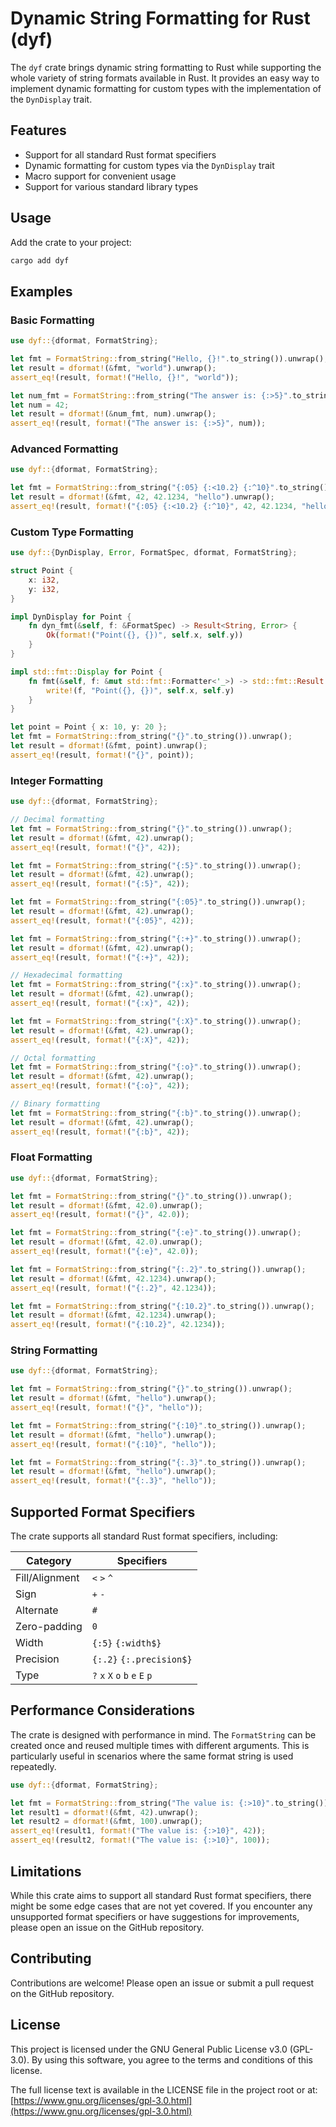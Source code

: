 <!-- cargo-rdme start -->

# Dynamic String Formatting for Rust (dyf)

The `dyf` crate brings dynamic string formatting to Rust while supporting the whole variety of string formats available in Rust.
It provides an easy way to implement dynamic formatting for custom types with the implementation of the `DynDisplay` trait.

## Features

- Support for all standard Rust format specifiers
- Dynamic formatting for custom types via the `DynDisplay` trait
- Macro support for convenient usage
- Support for various standard library types

## Usage

Add the crate to your project:

```sh
cargo add dyf
```

## Examples

### Basic Formatting

```rust
use dyf::{dformat, FormatString};

let fmt = FormatString::from_string("Hello, {}!".to_string()).unwrap();
let result = dformat!(&fmt, "world").unwrap();
assert_eq!(result, format!("Hello, {}!", "world"));

let num_fmt = FormatString::from_string("The answer is: {:>5}".to_string()).unwrap();
let num = 42;
let result = dformat!(&num_fmt, num).unwrap();
assert_eq!(result, format!("The answer is: {:>5}", num));
```

### Advanced Formatting

```rust
use dyf::{dformat, FormatString};

let fmt = FormatString::from_string("{:05} {:<10.2} {:^10}".to_string()).unwrap();
let result = dformat!(&fmt, 42, 42.1234, "hello").unwrap();
assert_eq!(result, format!("{:05} {:<10.2} {:^10}", 42, 42.1234, "hello"));
```

### Custom Type Formatting

```rust
use dyf::{DynDisplay, Error, FormatSpec, dformat, FormatString};

struct Point {
    x: i32,
    y: i32,
}

impl DynDisplay for Point {
    fn dyn_fmt(&self, f: &FormatSpec) -> Result<String, Error> {
        Ok(format!("Point({}, {})", self.x, self.y))
    }
}

impl std::fmt::Display for Point {
    fn fmt(&self, f: &mut std::fmt::Formatter<'_>) -> std::fmt::Result {
        write!(f, "Point({}, {})", self.x, self.y)
    }
}

let point = Point { x: 10, y: 20 };
let fmt = FormatString::from_string("{}".to_string()).unwrap();
let result = dformat!(&fmt, point).unwrap();
assert_eq!(result, format!("{}", point));
```

### Integer Formatting

```rust
use dyf::{dformat, FormatString};

// Decimal formatting
let fmt = FormatString::from_string("{}".to_string()).unwrap();
let result = dformat!(&fmt, 42).unwrap();
assert_eq!(result, format!("{}", 42));

let fmt = FormatString::from_string("{:5}".to_string()).unwrap();
let result = dformat!(&fmt, 42).unwrap();
assert_eq!(result, format!("{:5}", 42));

let fmt = FormatString::from_string("{:05}".to_string()).unwrap();
let result = dformat!(&fmt, 42).unwrap();
assert_eq!(result, format!("{:05}", 42));

let fmt = FormatString::from_string("{:+}".to_string()).unwrap();
let result = dformat!(&fmt, 42).unwrap();
assert_eq!(result, format!("{:+}", 42));

// Hexadecimal formatting
let fmt = FormatString::from_string("{:x}".to_string()).unwrap();
let result = dformat!(&fmt, 42).unwrap();
assert_eq!(result, format!("{:x}", 42));

let fmt = FormatString::from_string("{:X}".to_string()).unwrap();
let result = dformat!(&fmt, 42).unwrap();
assert_eq!(result, format!("{:X}", 42));

// Octal formatting
let fmt = FormatString::from_string("{:o}".to_string()).unwrap();
let result = dformat!(&fmt, 42).unwrap();
assert_eq!(result, format!("{:o}", 42));

// Binary formatting
let fmt = FormatString::from_string("{:b}".to_string()).unwrap();
let result = dformat!(&fmt, 42).unwrap();
assert_eq!(result, format!("{:b}", 42));
```

### Float Formatting

```rust
use dyf::{dformat, FormatString};

let fmt = FormatString::from_string("{}".to_string()).unwrap();
let result = dformat!(&fmt, 42.0).unwrap();
assert_eq!(result, format!("{}", 42.0));

let fmt = FormatString::from_string("{:e}".to_string()).unwrap();
let result = dformat!(&fmt, 42.0).unwrap();
assert_eq!(result, format!("{:e}", 42.0));

let fmt = FormatString::from_string("{:.2}".to_string()).unwrap();
let result = dformat!(&fmt, 42.1234).unwrap();
assert_eq!(result, format!("{:.2}", 42.1234));

let fmt = FormatString::from_string("{:10.2}".to_string()).unwrap();
let result = dformat!(&fmt, 42.1234).unwrap();
assert_eq!(result, format!("{:10.2}", 42.1234));
```

### String Formatting

```rust
use dyf::{dformat, FormatString};

let fmt = FormatString::from_string("{}".to_string()).unwrap();
let result = dformat!(&fmt, "hello").unwrap();
assert_eq!(result, format!("{}", "hello"));

let fmt = FormatString::from_string("{:10}".to_string()).unwrap();
let result = dformat!(&fmt, "hello").unwrap();
assert_eq!(result, format!("{:10}", "hello"));

let fmt = FormatString::from_string("{:.3}".to_string()).unwrap();
let result = dformat!(&fmt, "hello").unwrap();
assert_eq!(result, format!("{:.3}", "hello"));
```

## Supported Format Specifiers

The crate supports all standard Rust format specifiers, including:

| Category | Specifiers |
|----------|------------|
| Fill/Alignment | `<` `>` `^` |
| Sign | `+` `-` |
| Alternate | `#` |
| Zero-padding | `0` |
| Width | `{:5}` `{:width$}` |
| Precision | `{:.2}` `{:.precision$}` |
| Type | `?` `x` `X` `o` `b` `e` `E` `p` |

## Performance Considerations

The crate is designed with performance in mind. The `FormatString` can be created once and reused multiple times with different arguments.
This is particularly useful in scenarios where the same format string is used repeatedly.

```rust
use dyf::{dformat, FormatString};

let fmt = FormatString::from_string("The value is: {:>10}".to_string()).unwrap();
let result1 = dformat!(&fmt, 42).unwrap();
let result2 = dformat!(&fmt, 100).unwrap();
assert_eq!(result1, format!("The value is: {:>10}", 42));
assert_eq!(result2, format!("The value is: {:>10}", 100));
```

## Limitations

While this crate aims to support all standard Rust format specifiers, there might be some edge cases that are not yet covered.
If you encounter any unsupported format specifiers or have suggestions for improvements, please open an issue on the GitHub repository.

## Contributing

Contributions are welcome! Please open an issue or submit a pull request on the GitHub repository.

## License

This project is licensed under the GNU General Public License v3.0 (GPL-3.0).
By using this software, you agree to the terms and conditions of this license.

The full license text is available in the LICENSE file in the project root or at:
[https://www.gnu.org/licenses/gpl-3.0.html](https://www.gnu.org/licenses/gpl-3.0.html)

<!-- cargo-rdme end -->
